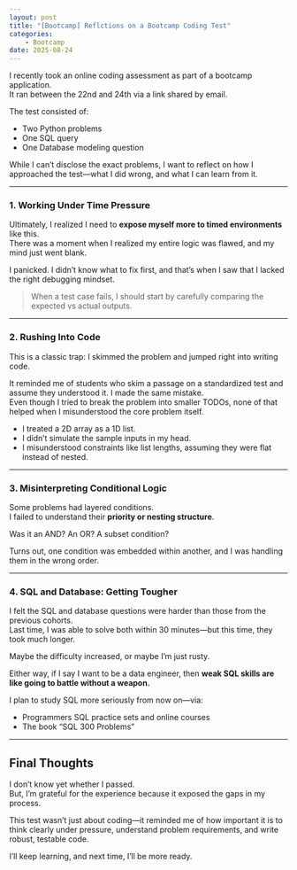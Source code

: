 ```yaml
---
layout: post
title: "[Bootcamp] Reflctions on a Bootcamp Coding Test"
categories:
    - Bootcamp
date: 2025-08-24
---
```


I recently took an online coding assessment as part of a bootcamp application.  
It ran between the 22nd and 24th via a link shared by email.

The test consisted of:
- Two Python problems
- One SQL query
- One Database modeling question

While I can’t disclose the exact problems, I want to reflect on how I approached the test—what I did wrong, and what I can learn from it.

---

### 1. Working Under Time Pressure

Ultimately, I realized I need to **expose myself more to timed environments** like this.  
There was a moment when I realized my entire logic was flawed, and my mind just went blank.

I panicked. I didn’t know what to fix first, and that’s when I saw that I lacked the right debugging mindset.

> When a test case fails, I should start by carefully comparing the expected vs actual outputs.

---

### 2. Rushing Into Code

This is a classic trap: I skimmed the problem and jumped right into writing code.

It reminded me of students who skim a passage on a standardized test and assume they understood it. I made the same mistake.  
Even though I tried to break the problem into smaller TODOs, none of that helped when I misunderstood the core problem itself.

- I treated a 2D array as a 1D list.
- I didn’t simulate the sample inputs in my head.
- I misunderstood constraints like list lengths, assuming they were flat instead of nested.

---

### 3. Misinterpreting Conditional Logic

Some problems had layered conditions.  
I failed to understand their **priority or nesting structure**.

Was it an AND? An OR? A subset condition?

Turns out, one condition was embedded within another, and I was handling them in the wrong order.

---

### 4. SQL and Database: Getting Tougher

I felt the SQL and database questions were harder than those from the previous cohorts.  
Last time, I was able to solve both within 30 minutes—but this time, they took much longer.

Maybe the difficulty increased, or maybe I’m just rusty.

Either way, if I say I want to be a data engineer, then **weak SQL skills are like going to battle without a weapon.**

I plan to study SQL more seriously from now on—via:
- Programmers SQL practice sets and online courses 
- The book “SQL 300 Problems”

---

## Final Thoughts

I don’t know yet whether I passed.  
But, I’m grateful for the experience because it exposed the gaps in my process.

This test wasn’t just about coding—it reminded me of how important it is to think clearly under pressure, understand problem requirements, and write robust, testable code.

I’ll keep learning, and next time, I’ll be more ready.

